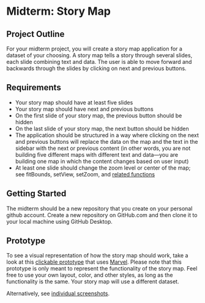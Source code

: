 # Midterm: Story Map

## Project Outline

For your midterm project, you will create a story map application for a dataset
of your choosing. A story map tells a story through several slides, each slide
combining text and data. The user is able to move forward and backwards through
the slides by clicking on next and previous buttons.

## Requirements

- Your story map should have at least five slides
- Your story map should have next and previous buttons
- On the first slide of your story map, the previous button should be hidden
- On the last slide of your story map, the next button should be hidden
- The application should be structured in a way where clicking on the next and
previous buttons will replace the data on the map and the text in the sidebar
with the next or previous content (in other words, you are not building five
different maps with different text and data—you are building one map in which
the content changes based on user input)
- At least one slide should change the zoom level or center of the map; see
fitBounds, setView, setZoom, and [related functions](http://leafletjs.com/reference.html#map-set-methods)

## Getting Started

The midterm should be a new repository that you create on your personal github
account. Create a new repository on GitHub.com and then clone it to your local
machine using GitHub Desktop.

## Prototype

To see a visual representation of how the story map should work, take a look 
at this [clickable prototype](https://marvelapp.com/bf2c9h) that uses 
[Marvel](http://marvelapp.com). Please note that this prototype is only meant 
to represent the functionality of the story map. Feel free to use your own
layout, color, and other styles, as long as the functionality is the same.
Your story map will use a different dataset.

Alternatively, see [individual screenshots](/images/).
